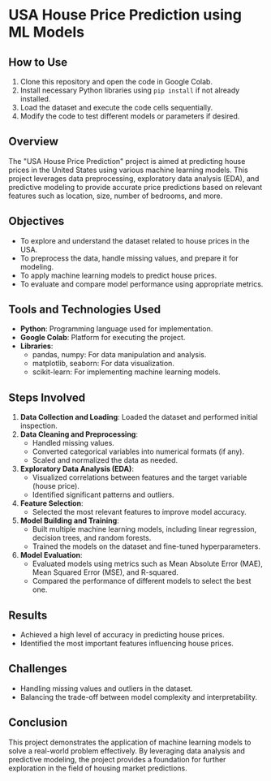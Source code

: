 # USA House Price Prediction using ML Models

## How to Use
1. Clone this repository and open the code in Google Colab.
2. Install necessary Python libraries using `pip install` if not already installed.
3. Load the dataset and execute the code cells sequentially.
4. Modify the code to test different models or parameters if desired.

## Overview
The "USA House Price Prediction" project is aimed at predicting house prices in the United States using various machine learning models. This project leverages data preprocessing, exploratory data analysis (EDA), and predictive modeling to provide accurate price predictions based on relevant features such as location, size, number of bedrooms, and more.

## Objectives
- To explore and understand the dataset related to house prices in the USA.
- To preprocess the data, handle missing values, and prepare it for modeling.
- To apply machine learning models to predict house prices.
- To evaluate and compare model performance using appropriate metrics.

## Tools and Technologies Used
- **Python**: Programming language used for implementation.
- **Google Colab**: Platform for executing the project.
- **Libraries**:
  - pandas, numpy: For data manipulation and analysis.
  - matplotlib, seaborn: For data visualization.
  - scikit-learn: For implementing machine learning models.

## Steps Involved
1. **Data Collection and Loading**: Loaded the dataset and performed initial inspection.
2. **Data Cleaning and Preprocessing**:
   - Handled missing values.
   - Converted categorical variables into numerical formats (if any).
   - Scaled and normalized the data as needed.
3. **Exploratory Data Analysis (EDA)**:
   - Visualized correlations between features and the target variable (house price).
   - Identified significant patterns and outliers.
4. **Feature Selection**:
   - Selected the most relevant features to improve model accuracy.
5. **Model Building and Training**:
   - Built multiple machine learning models, including linear regression, decision trees, and random forests.
   - Trained the models on the dataset and fine-tuned hyperparameters.
6. **Model Evaluation**:
   - Evaluated models using metrics such as Mean Absolute Error (MAE), Mean Squared Error (MSE), and R-squared.
   - Compared the performance of different models to select the best one.

## Results
- Achieved a high level of accuracy in predicting house prices.
- Identified the most important features influencing house prices.

## Challenges
- Handling missing values and outliers in the dataset.
- Balancing the trade-off between model complexity and interpretability.

## Conclusion
This project demonstrates the application of machine learning models to solve a real-world problem effectively. By leveraging data analysis and predictive modeling, the project provides a foundation for further exploration in the field of housing market predictions.








